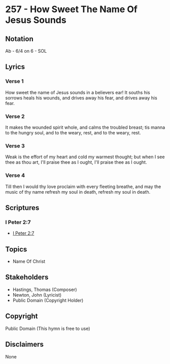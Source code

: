 # 257 - How Sweet The Name Of Jesus Sounds

## Notation

Ab - 6/4 on 6 - SOL

## Lyrics

### Verse 1

How sweet the name of Jesus sounds in a believers ear! It souths his sorrows heals his wounds, and drives away his fear, and drives away his fear.

### Verse 2

It makes the wounded spirit whole, and calms the troubled breast; tis manna to the hungry soul, and to the weary, rest, and to the weary, rest.

### Verse 3

Weak is the effort of my heart and cold my warmest thought; but when I see thee as thou art, I'll praise thee as I ought, I'll praise thee as I ought.

### Verse 4

Till then I would thy love proclaim with every fleeting breathe, and may the music of thy name refresh my soul in death, refresh my soul in death.


## Scriptures

### I Peter 2:7

- [I Peter 2:7](https://www.biblegateway.com/passage/?search=I%20Peter%202%3A7)


## Topics

- Name Of Christ

## Stakeholders

- Hastings, Thomas (Composer)
- Newton, John (Lyricist)
- Public Domain (Copyright Holder)

## Copyright

Public Domain
(This hymn is free to use)

## Disclaimers

None

